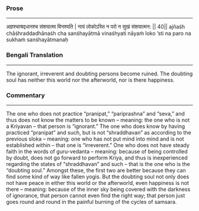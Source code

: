 ### Prose 
 --- 
अज्ञश्चाश्रद्दधानश्च संशयात्मा विनश्यति |
नायं लोकोऽस्ति न परो न सुखं संशयात्मन: || 40||
ajñaśh chāśhraddadhānaśh cha sanśhayātmā vinaśhyati
nāyaṁ loko ’sti na paro na sukhaṁ sanśhayātmanaḥ

### Bengali Translation 
 --- 
The ignorant, irreverent and doubting persons become ruined. The doubting soul has neither this world nor the afterworld, nor is there happiness.

### Commentary 
 --- 
The one who does not practice “pranipat,” “pariprashna” and “seva,” and thus does not know the matters to be known – meaning: the one who is not a Kriyavan – that person is “ignorant.” The one who does know by having practiced “pranipat” and such, but is not “shraddhavan” as according to the previous sloka – meaning: one who has not put mind into mind and is not established within – that one is “irreverent.” One who does not have steady faith in the words of guru-vedanta – meaning: because of being controlled by doubt, does not go forward to perform Kriya, and thus is inexperienced regarding the states of “shraddhavan” and such – that is the one who is the “doubting soul.” Amongst these, the first two are better because they can find some kind of way like fallen yogis. But the doubting soul not only does not have peace in either this world or the afterworld, even happiness is not there – meaning: because of the inner sky being covered with the darkness of ignorance, that person cannot even find the right way; that person just goes round and round in the painful burning of the cycles of samsara.